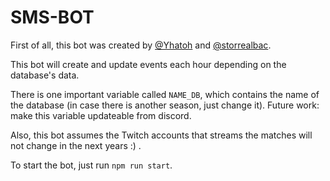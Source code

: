 # SMS-BOT

First of all, this bot was created by [@Yhatoh](https://github.com/Yhatoh) and [@storrealbac](https://github.com/storrealbac/).

This bot will create and update events each hour depending on the database's data.

There is one important variable called `NAME_DB`, which contains the name of the database (in case there is another season, just change it). Future work: make this variable updateable from discord.

Also, this bot assumes the Twitch accounts that streams the matches will not change in the next years :) .

To start the bot, just run `npm run start`.
